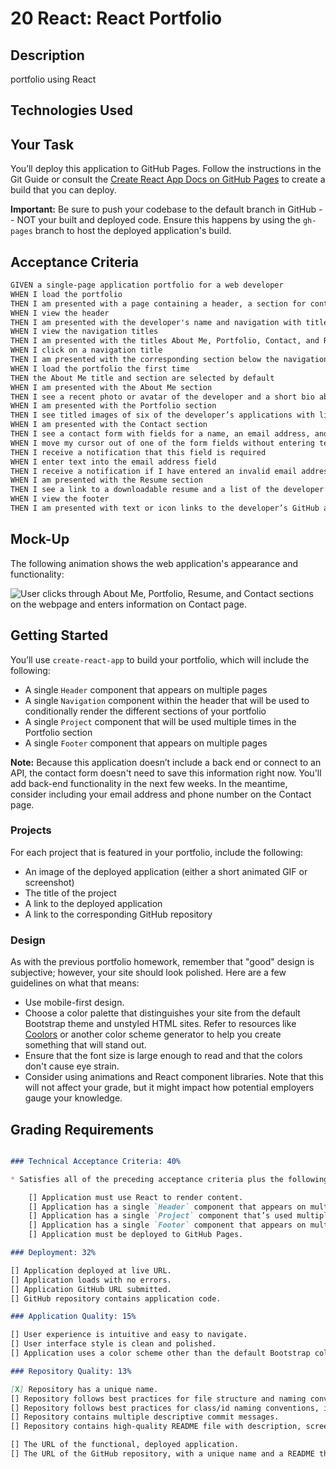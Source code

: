 # 20 React: React Portfolio

## Description

portfolio using React

## Technologies Used



## Your Task


You’ll deploy this application to GitHub Pages. Follow the instructions in the Git Guide or consult the [Create React App Docs on GitHub Pages](https://create-react-app.dev/docs/deployment/#github-pages) to create a build that you can deploy.

**Important:** Be sure to push your codebase to the default branch in GitHub -- NOT your built and deployed code. Ensure this happens by using the `gh-pages` branch to host the deployed application's build.


## Acceptance Criteria

```md
GIVEN a single-page application portfolio for a web developer
WHEN I load the portfolio
THEN I am presented with a page containing a header, a section for content, and a footer
WHEN I view the header
THEN I am presented with the developer's name and navigation with titles corresponding to different sections of the portfolio
WHEN I view the navigation titles
THEN I am presented with the titles About Me, Portfolio, Contact, and Resume, and the title corresponding to the current section is highlighted
WHEN I click on a navigation title
THEN I am presented with the corresponding section below the navigation without the page reloading and that title is highlighted
WHEN I load the portfolio the first time
THEN the About Me title and section are selected by default
WHEN I am presented with the About Me section
THEN I see a recent photo or avatar of the developer and a short bio about them
WHEN I am presented with the Portfolio section
THEN I see titled images of six of the developer’s applications with links to both the deployed applications and the corresponding GitHub repositories
WHEN I am presented with the Contact section
THEN I see a contact form with fields for a name, an email address, and a message
WHEN I move my cursor out of one of the form fields without entering text
THEN I receive a notification that this field is required
WHEN I enter text into the email address field
THEN I receive a notification if I have entered an invalid email address
WHEN I am presented with the Resume section
THEN I see a link to a downloadable resume and a list of the developer’s proficiencies
WHEN I view the footer
THEN I am presented with text or icon links to the developer’s GitHub and LinkedIn profiles, and their profile on a third platform (Stack Overflow, Twitter)
```

## Mock-Up

The following animation shows the web application's appearance and functionality:

![User clicks through About Me, Portfolio, Resume, and Contact sections on the webpage and enters information on Contact page.](./Assets/20-react-homework-demo-01.gif)

## Getting Started

You’ll use `create-react-app` to build your portfolio, which will include the following:

* A single `Header` component that appears on multiple pages
* A single `Navigation` component within the header that will be used to conditionally render the different sections of your portfolio
* A single `Project` component that will be used multiple times in the Portfolio section
* A single `Footer` component that appears on multiple pages

**Note:** Because this application doesn’t include a back end or connect to an API, the contact form doesn't need to save this information right now. You'll add back-end functionality in the next few weeks. In the meantime, consider including your email address and phone number on the Contact page.

### Projects

For each project that is featured in your portfolio, include the following:
* An image of the deployed application (either a short animated GIF or screenshot)
* The title of the project
* A link to the deployed application
* A link to the corresponding GitHub repository

### Design

As with the previous portfolio homework, remember that "good" design is subjective; however, your site should look polished. Here are a few guidelines on what that means:
* Use mobile-first design.
* Choose a color palette that distinguishes your site from the default Bootstrap theme and unstyled HTML sites. Refer to resources like [Coolors](https://coolors.co/) or another color scheme generator to help you create something that will stand out.
* Ensure that the font size is large enough to read and that the colors don't cause eye strain.
* Consider using animations and React component libraries. Note that this will not affect your grade, but it might impact how potential employers gauge your knowledge.

## Grading Requirements
```md

### Technical Acceptance Criteria: 40%

* Satisfies all of the preceding acceptance criteria plus the following:

    [] Application must use React to render content.
    [] Application has a single `Header` component that appears on multiple pages, with a `Navigation` component within it that’s used to conditionally render About Me, Portfolio, Contact, and Resume sections.
    [] Application has a single `Project` component that’s used multiple times in the Portfolio section.
    [] Application has a single `Footer` component that appears on multiple pages.
    [] Application must be deployed to GitHub Pages.

### Deployment: 32%

[] Application deployed at live URL.
[] Application loads with no errors.
[] Application GitHub URL submitted.
[] GitHub repository contains application code.

### Application Quality: 15%

[] User experience is intuitive and easy to navigate.
[] User interface style is clean and polished.
[] Application uses a color scheme other than the default Bootstrap color palette.

### Repository Quality: 13%

[X] Repository has a unique name.
[] Repository follows best practices for file structure and naming conventions.
[] Repository follows best practices for class/id naming conventions, indentation, quality comments, etc.
[] Repository contains multiple descriptive commit messages.
[] Repository contains high-quality README file with description, screenshot, and link to deployed application.

[] The URL of the functional, deployed application.
[] The URL of the GitHub repository, with a unique name and a README that describes the project.
```